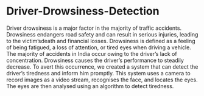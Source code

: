 # Driver-Drowsiness-Detection
Driver drowsiness is a major factor in the majority of traffic accidents. Drowsiness endangers road safety and can result in serious injuries, leading to the victim’sdeath and financial losses. Drowsiness is defined as a feeling of being fatigued, a loss of attention, or tired eyes when driving a vehicle. The majority of accidents in India occur owing to the driver’s lack of concentration. Drowsiness causes the driver’s performance to steadily decrease. To avert this occurrence, we created a system that can detect the driver’s tiredness and inform him promptly. This system uses a camera to record images as a video stream, recognises the face, and locates the eyes. The eyes are then analysed using an algorithm to detect tiredness. 
